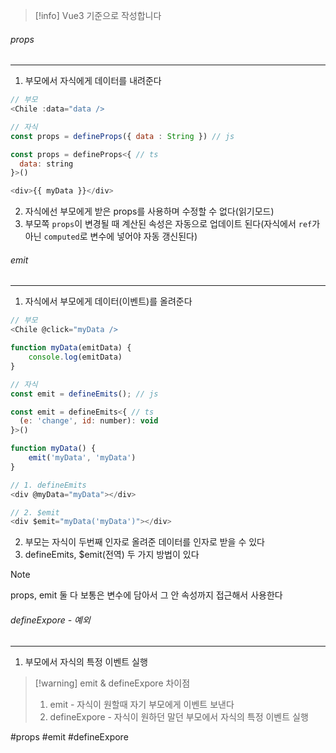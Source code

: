 
>[!info] Vue3 기준으로 작성합니다


###### props
--- 
1. 부모에서 자식에게 데이터를 내려준다

```js
// 부모
<Chile :data="data />

// 자식
const props = defineProps({ data : String }) // js

const props = defineProps<{ // ts
  data: string
}>()

<div>{{ myData }}</div>
```
 
 2. 자식에선 부모에게 받은 props를 사용하며 수정할 수 없다(읽기모드)
 3. 부모쪽 `props`이 변경될 때 계산된 속성은 자동으로 업데이트 된다(자식에서 `ref`가 아닌 `computed`로 변수에 넣어야 자동 갱신된다)


###### emit
---
1. 자식에서 부모에게 데이터(이벤트)를 올려준다

```js
// 부모
<Chile @click="myData />

function myData(emitData) {
	console.log(emitData)
}

// 자식
const emit = defineEmits(); // js

const emit = defineEmits<{ // ts
  (e: 'change', id: number): void
}>()

function myData() {
	emit('myData', 'myData')
}

// 1. defineEmits
<div @myData="myData"></div>

// 2. $emit
<div $emit="myData('myData')"></div>
```

2. 부모는 자식이 두번째 인자로 올려준 데이터를 인자로 받을 수 있다
3. defineEmits, $emit(전역) 두 가지 방법이 있다


>[!note]
>props, emit 둘 다 보통은 변수에 담아서 그 안 속성까지 접근해서 사용한다


###### defineExpore - 예외
---
1. 부모에서 자식의 특정 이벤트 실행

>[!warning] emit & defineExpore 차이점
>1. emit - 자식이 원할때 자기 부모에게 이벤트 보낸다 
>2. defineExpore - 자식이 원하던 말던 부모에서 자식의 특정 이벤트 실행
>


#props #emit #defineExpore